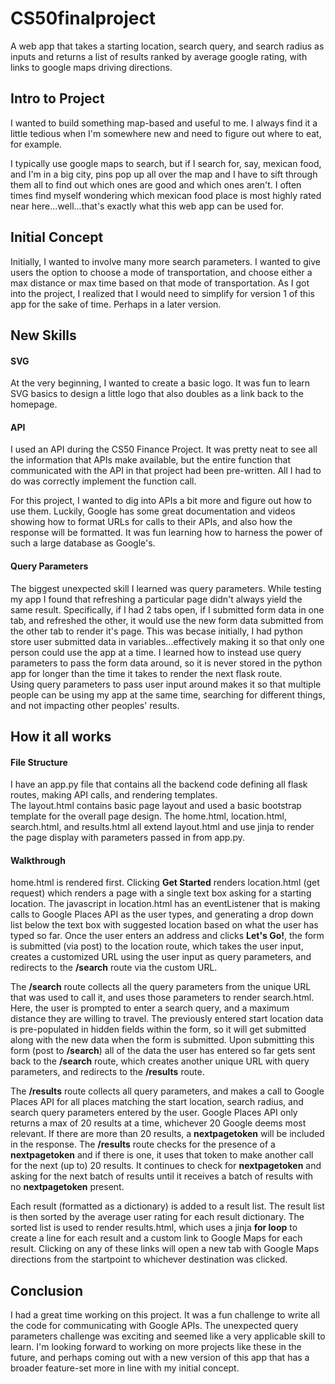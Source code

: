 # CS50finalproject
A web app that takes a starting location, search query, and search radius as inputs and returns a list of results ranked by average google rating, with links to google maps driving directions.

## Intro to Project
I wanted to build something map-based and useful to me.  I always find it a little tedious when I'm somewhere new and need to figure out where to eat, for example. 

I typically use google maps to search, but if I search for, say, mexican food, and I'm in a big city, pins pop up all over the map and I have to sift through them all to find out which ones are good and which ones aren't.
I often times find myself wondering which mexican food place is most highly rated near here...well...that's exactly what this web app can be used for.

## Initial Concept
Initially, I wanted to involve many more search parameters.  I wanted to give users the option to choose a mode of transportation, and choose either a max distance or max time based on that mode of transportation.
As I got into the project, I realized that I would need to simplify for version 1 of this app for the sake of time.  Perhaps in a later version.

## New Skills
#### SVG
At the very beginning, I wanted to create a basic logo.  It was fun to learn SVG basics to design a little logo that also doubles as a link back to the homepage.

#### API
I used an API during the CS50 Finance Project.  It was pretty neat to see all the information that APIs make available, but the entire function that communicated with the API in that project had been pre-written.  All I had to do was correctly implement the function call.  

For this project, I wanted to dig into APIs a bit more and figure out how to use them.  Luckily, Google has some great documentation and videos showing how to format URLs for calls to their APIs, and also how the response will be formatted.
It was fun learning how to harness the power of such a large database as Google's.

#### Query Parameters
The biggest unexpected skill I learned was query parameters.  While testing my app I found that refreshing a particular page didn't always yield the same result.  Specifically, if I had 2 tabs open, if I submitted form data in one tab, and refreshed the other, it would use the new form data submitted from the other tab to render it's page.
This was becase initially, I had python store user submitted data in variables...effectively making it so that only one person could use the app at a time.
I learned how to instead use query parameters to pass the form data around, so it is never stored in the python app for longer than the time it takes to render the next flask route.  
Using query parameters to pass user input around makes it so that multiple people can be using my app at the same time, searching for different things, and not impacting other peoples' results.

## How it all works
#### File Structure
I have an app.py file that contains all the backend code defining all flask routes, making API calls, and rendering templates.  
The layout.html contains basic page layout and used a basic bootstrap template for the overall page design.
The home.html, location.html, search.html, and results.html all extend layout.html and use jinja to render the page display with parameters passed in from app.py.

#### Walkthrough
home.html is rendered first.  Clicking **Get Started** renders location.html (get request) which renders a page with a single text box asking for a starting location.
The javascript in location.html has an eventListener that is making calls to Google Places API as the user types, and generating a drop down list below the text box with suggested location based on what the user has typed so far.
Once the user enters an address and clicks **Let's Go!**, the form is submitted (via post) to the location route, which takes the user input, creates a customized URL using the user input as query parameters, and redirects to the **/search** route via the custom URL.

The **/search** route collects all the query parameters from the unique URL that was used to call it, and uses those parameters to render search.html.
Here, the user is prompted to enter a search query, and a maximum distance they are willing to travel.  The previously entered start location data is pre-populated in hidden fields within the form, so it will get submitted along with the new data when the form is submitted.  Upon submitting this form (post to **/search**) all of the data the user has entered so far gets sent back to the **/search** route, which creates another unique URL with query parameters, and redirects to the **/results** route.

The **/results** route collects all query parameters, and makes a call to Google Places API for all places matching the start location, search radius, and search query parameters entered by the user.  Google Places API only returns a max of 20 results at a time, whichever 20 Google deems most relevant.  If there are more than 20 results, a **nextpagetoken** will be included in the response.  The **/results** route checks for the presence of a **nextpagetoken** and if there is one, it uses that token to make another call for the next (up to) 20 results.  It continues to check for **nextpagetoken** and asking for the next batch of results until it receives a batch of results with no **nextpagetoken** present.

Each result (formatted as a dictionary) is added to a result list.  The result list is then sorted by the average user rating for each result dictionary.  The sorted list is used to render results.html, which uses a jinja **for loop** to create a line for each result and a custom link to Google Maps for each result.  Clicking on any of these links will open a new tab with Google Maps directions from the startpoint to whichever destination was clicked.

## Conclusion
I had a great time working on this project.  It was a fun challenge to write all the code for communicating with Google APIs.  The unexpected query parameters challenge was exciting and seemed like a very applicable skill to learn. 
I'm looking forward to working on more projects like these in the future, and perhaps coming out with a new version of this app that has a broader feature-set more in line with my initial concept.
